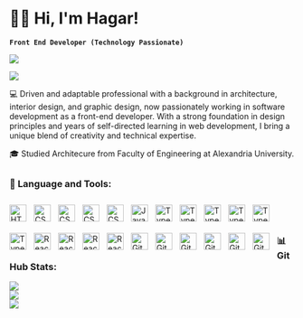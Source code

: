 # 👋🏻 Hi, I'm Hagar!

**`Front End Developer (Technology Passionate)`**

<p align="left"><a href="https://www.linkedin.com/in/hagar-ragab-12ab8b256/" target="_blank"><img src="https://img.shields.io/badge/linkedin-%230177B5?style=flat&logo=linkedin&logoColor=white"/></a>
</p>
<p align="left"><a href="https://hagar-ragab.netlify.app/" target="_blank"><img src="https://img.shields.io/badge/website-%230177B5?style=flat&logo=linkedin&logoColor=white"/></a>
</p>

💻 Driven and adaptable professional with a background in architecture, interior design, and graphic design, now passionately working in software development as a front-end developer. With a strong foundation in design principles and years of self-directed learning in web development, I bring a unique blend of creativity and technical expertise.

🎓 Studied Architecure from Faculty of Engineering at Alexandria University.

##

### 🧰 Language and Tools:
<div>
<img align="left" alt="HTML" width="30px" style="padding-right:10px;padding-top:10px;padding-bottom:10px;" src="https://cdn.jsdelivr.net/gh/devicons/devicon/icons/html5/html5-plain.svg" />
<img align="left" alt="CSS" width="30px" style="padding-right:10px;padding-top:10px;padding-bottom:10px;" src="https://cdn.jsdelivr.net/gh/devicons/devicon/icons/css3/css3-plain.svg" />
<img align="left" alt="CSS" width="30px" style="padding-right:10px;padding-top:10px;padding-bottom:10px;" src="https://cdn.jsdelivr.net/gh/devicons/devicon@latest/icons/sass/sass-original.svg" />
<img align="left" alt="CSS" width="30px" style="padding-right:10px;padding-top:10px;padding-bottom:10px;" src="https://cdn.jsdelivr.net/gh/devicons/devicon@latest/icons/bootstrap/bootstrap-original.svg" />
<img align="left" alt="CSS" width="30px" style="padding-right:10px;padding-top:10px;padding-bottom:10px;" src="https://cdn.jsdelivr.net/gh/devicons/devicon@latest/icons/tailwindcss/tailwindcss-original.svg" />
<img align="left" alt="JavaScript" width="30px" style="padding-right:10px;padding-top:10px;padding-bottom:10px;" src="https://cdn.jsdelivr.net/gh/devicons/devicon/icons/javascript/javascript-plain.svg" />
<img align="left" alt="TypeScript" width="30px" style="padding-right:10px;padding-top:10px;padding-bottom:10px;" src="https://cdn.jsdelivr.net/gh/devicons/devicon/icons/typescript/typescript-plain.svg" />
<img align="left" alt="TypeScript" width="30px" style="padding-right:10px;padding-top:10px;padding-bottom:10px;" src="https://cdn.jsdelivr.net/gh/devicons/devicon@latest/icons/postman/postman-original.svg" />
<img align="left" alt="TypeScript" width="30px" style="padding-right:10px;padding-top:10px;padding-bottom:10px;" src="https://cdn.jsdelivr.net/gh/devicons/devicon@latest/icons/jest/jest-plain.svg" />
<img align="left" alt="TypeScript" width="30px" style="padding-right:10px;padding-top:10px;padding-bottom:10px;" src="https://cdn.jsdelivr.net/gh/devicons/devicon@latest/icons/vitest/vitest-original.svg" />
<img align="left" alt="TypeScript" width="30px" style="padding-right:10px;padding-top:10px;padding-bottom:10px;" src="https://cdn.jsdelivr.net/gh/devicons/devicon@latest/icons/vitejs/vitejs-original.svg" />
<img align="left" alt="TypeScript" width="30px" style="padding-right:10px;padding-top:10px;padding-bottom:10px;" src="https://cdn.jsdelivr.net/gh/devicons/devicon@latest/icons/npm/npm-original-wordmark.svg" />
<img align="left" alt="React" width="30px" style="padding-right:10px;padding-top:10px;padding-bottom:10px;" src="https://cdn.jsdelivr.net/gh/devicons/devicon/icons/react/react-original.svg" />
<img align="left" alt="React" width="30px" style="padding-right:10px;padding-top:10px;padding-bottom:10px;" src="https://cdn.jsdelivr.net/gh/devicons/devicon@latest/icons/reactrouter/reactrouter-original.svg" />
<img align="left" alt="React" width="30px" style="padding-right:10px;padding-top:10px;padding-bottom:10px;" src="https://cdn.jsdelivr.net/gh/devicons/devicon@latest/icons/redux/redux-original.svg" />
<img align="left" alt="React" width="30px" style="padding-right:10px;padding-top:10px;padding-bottom:10px;" src="https://cdn.jsdelivr.net/gh/devicons/devicon@latest/icons/git/git-original.svg" />
<img align="left" alt="GitHub" width="30px" style="padding-right:10px;padding-top:10px;padding-bottom:10px;" src="https://cdn.jsdelivr.net/gh/devicons/devicon/icons/github/github-original.svg" />
<img align="left" alt="GitHub" width="30px" style="padding-right:10px;padding-top:10px;padding-bottom:10px;" src="https://cdn.jsdelivr.net/gh/devicons/devicon@latest/icons/netlify/netlify-original.svg" />
<img align="left" alt="GitHub" width="30px" style="padding-right:10px;padding-top:10px;padding-bottom:10px;" src="https://cdn.jsdelivr.net/gh/devicons/devicon@latest/icons/c/c-plain.svg" />
<img align="left" alt="GitHub" width="30px" style="padding-right:10px;padding-top:10px;padding-bottom:10px;" src="https://cdn.jsdelivr.net/gh/devicons/devicon@latest/icons/photoshop/photoshop-original.svg" />
<img align="left" alt="GitHub" width="30px" style="padding-right:10px;padding-top:10px;padding-bottom:10px;" src="https://cdn.jsdelivr.net/gh/devicons/devicon@latest/icons/illustrator/illustrator-line.svg" />
<img align="left" alt="GitHub" width="30px" style="padding-right:10px;padding-top:10px;padding-bottom:10px" src="https://cdn.jsdelivr.net/gh/devicons/devicon@latest/icons/xd/xd-plain.svg" />
</div>

<br />
<br />

##

### 📊 GitHub Stats:

![](https://github-readme-stats.vercel.app/api?username=hagarragab&theme=noctis_minimus&hide_border=false&include_all_commits=false&count_private=false)<br/>
![](https://github-readme-streak-stats.herokuapp.com/?user=hagarragab&theme=noctis_minimus&hide_border=false)<br/>
![](https://github-readme-stats.vercel.app/api/top-langs/?username=hagarragab&theme=noctis_minimus&hide_border=false&include_all_commits=false&count_private=false&layout=compact)
